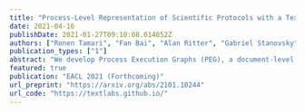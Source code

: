 ```yaml
---
title: "Process-Level Representation of Scientific Protocols with a Text-Based Game Annotation Interface"
date: 2021-04-16
publishDate: 2021-01-27T09:10:08.014852Z
authors: ["Ronen Tamari", "Fan Bai", "Alan Ritter", "Gabriel Stanovsky"]
publication_types: ["1"]
abstract: "We develop Process Execution Graphs (PEG), a document-level representation of real-world wet lab biochemistry protocols, addressing challenges such as cross-sentence relations, long-range coreference, grounding, and implicit arguments. We manually annotate PEGs in a corpus of complex lab protocols with a novel interactive textual simulator that keeps track of entity traits and semantic constraints during annotation. We use this data to develop graph-prediction models, finding them to be good at entity identification and local relation extraction, while our corpus facilitates further exploration of challenging long-range relations."
featured: true
publication: "EACL 2021 (Forthcoming)"
url_preprint: "https://arxiv.org/abs/2101.10244"
url_code: "https://textlabs.github.io/"
---
```


